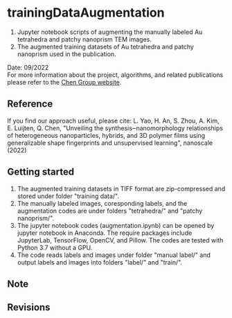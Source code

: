 # trainingDataAugmentation
1. Jupyter notebook scripts of augmenting the manually labeled Au tetrahedra and patchy nanoprism TEM images.  
2. The augmented training datasets of Au tetrahedra and patchy nanoprism used in the publication.   

Date: 09/2022   
For more information about the project, algorithms, and related publications please refer to the [Chen Group website](https://chenlab.matse.illinois.edu/).

Reference
---------------
If you find our approach useful, please cite: L. Yao, H. An, S. Zhou, A. Kim, E. Luijten, Q. Chen, "Unveiling the synthesis‒nanomorphology relationships of heterogeneous nanoparticles, hybrids, and 3D polymer films using generalizable shape fingerprints and unsupervised learning", nanoscale (2022)

Getting started
---------------
1. The augmented training datasets in TIFF format are zip-compressed and stored under folder "training data/".  
2. The manually labeled images, coresponding labels, and the augmentation codes are under folders "tetrahedra/" and "patchy nanoprism/".  
3. The jupyter notebook codes (augmentation.ipynb) can be opened by jupyter notebook in Anaconda. The require packages include JupyterLab, TensorFlow, OpenCV, and Pillow. The codes are tested with Python 3.7 without a GPU.  
4. The code reads labels and images under folder "manual label/" and output labels and images into folders "label/" and "train/".  

Note
---------------

Revisions
---------------
